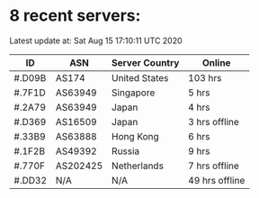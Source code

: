 # 8 recent servers:

Latest update at: Sat Aug 15 17:10:11 UTC 2020

| ID | ASN | Server Country | Online |
| -- | --- | -------------- | ------ |
| #.D09B | AS174 | United States | 103 hrs |
| #.7F1D | AS63949 | Singapore | 5 hrs |
| #.2A79 | AS63949 | Japan | 4 hrs |
| #.D369 | AS16509 | Japan | 3 hrs offline |
| #.33B9 | AS63888 | Hong Kong | 6 hrs |
| #.1F2B | AS49392 | Russia | 9 hrs |
| #.770F | AS202425 | Netherlands | 7 hrs offline |
| #.DD32 | N/A | N/A | 49 hrs offline |

